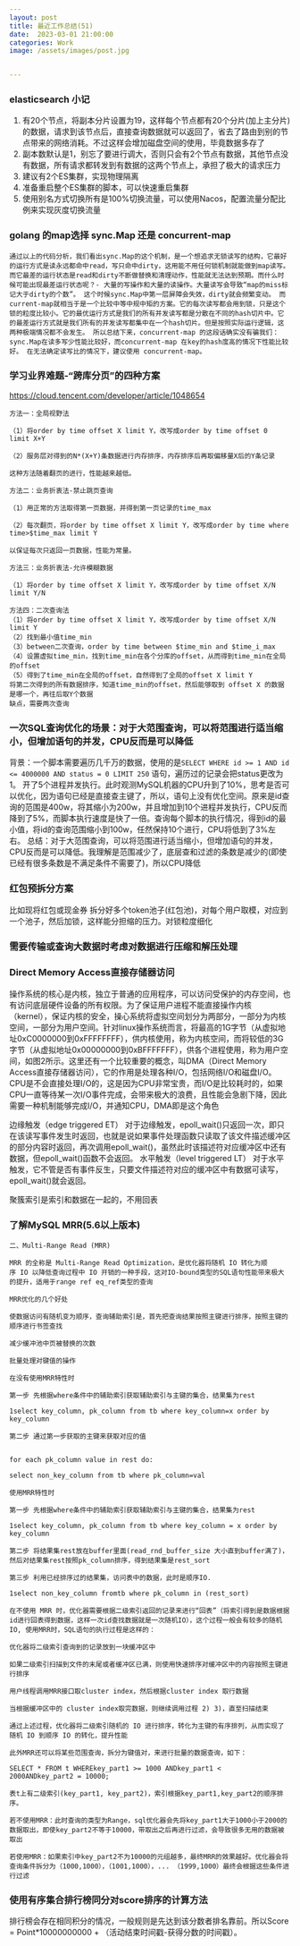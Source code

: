 ```yaml
---
layout: post
title: 最近工作总结(51)
date:  2023-03-01 21:00:00
categories: Work
image: /assets/images/post.jpg


---
```


### ​elasticsearch 小记

1. 有20个节点，将副本分片设置为19，这样每个节点都有20个分片(加上主分片)的数据，请求到该节点后，直接查询数据就可以返回了，省去了路由到别的节点带来的网络消耗。不过这样会增加磁盘空间的使用，毕竟数据多存了
2. 副本数默认是1，别忘了要进行调大，否则只会有2个节点有数据，其他节点没有数据，所有请求都转发到有数据的这两个节点上，承担了极大的请求压力
3. 建议有2个ES集群，实现物理隔离
4. 准备重启整个ES集群的脚本，可以快速重启集群
5. 使用别名方式切换所有是100%切换流量，可以使用Nacos，配置流量分配比例来实现灰度切换流量


### golang 的map选择 sync.Map 还是 concurrent-map

```
通过以上的代码分析，我们看出sync.Map的这个机制，是一个想追求无锁读写的结构，它最好的运行方式是读永远都命中read，写只命中dirty，这用能不用任何锁机制就能做到map读写。而它最差的运行状态是read和dirty不断做替换和清理动作，性能就无法达到预期。而什么时候可能出现最差运行状态呢？- 大量的写操作和大量的读操作。大量读写会导致“map的miss标记大于dirty的个数”。 这个时候sync.Map中第一层屏障会失效，dirty就会频繁变动。 而current-map就相当于是一个比较中等中规中矩的方案。它的每次读写都会用到锁，只是这个锁的粒度比较小。它的最优运行方式是我们的所有并发读写都是分散在不同的hash切片中。它的最差运行方式就是我们所有的并发读写都集中在一个hash切片。但是按照实际运行逻辑，这两种极端情况都不会发生。 所以总结下来，concurrent-map 的这段话确实没有骗我们： sync.Map在读多写少性能比较好，而concurrent-map 在key的hash度高的情况下性能比较好。 在无法确定读写比的情况下，建议使用 concurrent-map。
```


### 学习业界难题-“跨库分页”的四种方案

https://cloud.tencent.com/developer/article/1048654

```
方法一：全局视野法

（1）将order by time offset X limit Y，改写成order by time offset 0 limit X+Y

（2）服务层对得到的N*(X+Y)条数据进行内存排序，内存排序后再取偏移量X后的Y条记录

这种方法随着翻页的进行，性能越来越低。

方法二：业务折衷法-禁止跳页查询

（1）用正常的方法取得第一页数据，并得到第一页记录的time_max

（2）每次翻页，将order by time offset X limit Y，改写成order by time where time>$time_max limit Y

以保证每次只返回一页数据，性能为常量。

方法三：业务折衷法-允许模糊数据

（1）将order by time offset X limit Y，改写成order by time offset X/N limit Y/N

方法四：二次查询法
（1）将order by time offset X limit Y，改写成order by time offset X/N limit Y
（2）找到最小值time_min
（3）between二次查询，order by time between $time_min and $time_i_max
（4）设置虚拟time_min，找到time_min在各个分库的offset，从而得到time_min在全局的offset
（5）得到了time_min在全局的offset，自然得到了全局的offset X limit Y
将第二次得到的所有数据排序，知道time_min的offset，然后能够取到 offset X 的数据是哪一个，再往后取Y个数据
缺点，需要两次查询
```

### 一次SQL查询优化的场景：对于大范围查询，可以将范围进行适当缩小，但增加语句的并发，CPU反而是可以降低
背景：一个脚本需要遍历几千万的数据，使用的是`SELECT WHERE id >= 1 AND id <= 4000000 AND status = 0 LIMIT 250` 语句，遍历过的记录会把status更改为1。
开了5个进程并发执行。此时观测MySQL机器的CPU升到了10%，思考是否可以优化，因为语句已经是直接查主键了，所以，语句上没有优化空间。原来是id查询的范围是400w，将其缩小为200w，并且增加到10个进程并发执行，CPU反而降到了5%，而脚本执行速度是快了一倍。查询每个脚本的执行情况，得到id的最小值，将id的查询范围缩小到100w，任然保持10个进行，CPU将低到了3%左右。
总结：对于大范围查询，可以将范围进行适当缩小，但增加语句的并发，CPU反而是可以降低。我理解是范围减少了，底层查和过滤的条数是减少的(即使已经有很多条数是不满足条件不需要了)，所以CPU降低

### 红包预拆分方案

比如现将红包或现金券  拆分好多个token池子(红包池)，对每个用户取模，对应到一个池子，然后加锁，这样能分担缩的压力。对锁粒度细化

### 需要传输或查询大数据时考虑对数据进行压缩和解压处理


### Direct Memory Access直接存储器访问
操作系统的核心是内核，独立于普通的应用程序，可以访问受保护的内存空间，也有访问底层硬件设备的所有权限。为了保证用户进程不能直接操作内核（kernel），保证内核的安全，操心系统将虚拟空间划分为两部分，一部分为内核空间，一部分为用户空间。针对linux操作系统而言，将最高的1G字节（从虚拟地址0xC0000000到0xFFFFFFFF），供内核使用，称为内核空间，而将较低的3G字节（从虚拟地址0x00000000到0xBFFFFFFF），供各个进程使用，称为用户空间，如图2所示。这里还有一个比较重要的概念，叫DMA（Direct Memory Access直接存储器访问），它的作用是处理各种I/O，包括网络I/O和磁盘I/O。CPU是不会直接处理I/O的，这是因为CPU非常宝贵，而I/O是比较耗时的，如果CPU一直等待某一次I/O事件完成，会带来极大的浪费，且性能会急剧下降，因此需要一种机制能够完成I/O，并通知CPU，DMA即是这个角色

边缘触发（edge triggered ET）
对于边缘触发，epoll_wait()只返回一次，即只在该读写事件发生时返回，也就是说如果事件处理函数只读取了该文件描述缓冲区的部分内容时返回，再次调用epoll_wait()，虽然此时该描述符对应缓冲区中还有数据，但epoll_wait()函数不会返回。
水平触发（level triggered LT）
对于水平触发，它不管是否有事件反生，只要文件描述符对应的缓冲区中有数据可读写，epoll_wait()就会返回。

聚簇索引是索引和数据在一起的，不用回表

### 了解MySQL MRR(5.6以上版本)
```
二、Multi-Range Read (MRR)

MRR 的全称是 Multi-Range Read Optimization，是优化器将随机 IO 转化为顺序 IO 以降低查询过程中 IO 开销的一种手段，这对IO-bound类型的SQL语句性能带来极大的提升，适用于range ref eq_ref类型的查询

MRR优化的几个好处

使数据访问有随机变为顺序，查询辅助索引是，首先把查询结果按照主键进行排序，按照主键的顺序进行书签查找

减少缓冲池中页被替换的次数

批量处理对键值的操作

在没有使用MRR特性时

第一步 先根据where条件中的辅助索引获取辅助索引与主键的集合，结果集为rest

1select key_column, pk_column from tb where key_column=x order by key_column

第二步 通过第一步获取的主键来获取对应的值


for each pk_column value in rest do:

select non_key_column from tb where pk_column=val

使用MRR特性时

第一步 先根据where条件中的辅助索引获取辅助索引与主键的集合，结果集为rest

1select key_column, pk_column from tb where key_column = x order by key_column

第二步 将结果集rest放在buffer里面(read_rnd_buffer_size 大小直到buffer满了)，然后对结果集rest按照pk_column排序，得到结果集是rest_sort

第三步 利用已经排序过的结果集，访问表中的数据，此时是顺序IO.

1select non_key_column fromtb where pk_column in (rest_sort)

在不使用 MRR 时，优化器需要根据二级索引返回的记录来进行“回表”（将索引得到是数据根据id进行回表得到数据，这样一次id查找数据就是一次随机IO），这个过程一般会有较多的随机IO, 使用MRR时，SQL语句的执行过程是这样的：

优化器将二级索引查询到的记录放到一块缓冲区中

如果二级索引扫描到文件的末尾或者缓冲区已满，则使用快速排序对缓冲区中的内容按照主键进行排序

用户线程调用MRR接口取cluster index，然后根据cluster index 取行数据

当根据缓冲区中的 cluster index取完数据，则继续调用过程 2) 3)，直至扫描结束

通过上述过程，优化器将二级索引随机的 IO 进行排序，转化为主键的有序排列，从而实现了随机 IO 到顺序 IO 的转化，提升性能

此外MRR还可以将某些范围查询，拆分为键值对，来进行批量的数据查询，如下：

SELECT * FROM t WHEREkey_part1 >= 1000 ANDkey_part1 < 2000ANDkey_part2 = 10000;

表t上有二级索引(key_part1, key_part2)，索引根据key_part1,key_part2的顺序排序。

若不使用MRR：此时查询的类型为Range，sql优化器会先将key_part1大于1000小于2000的数据取出，即使key_part2不等于10000，带取出之后再进行过滤，会导致很多无用的数据被取出

若使用MRR：如果索引中key_part2不为10000的元组越多，最终MRR的效果越好。优化器会将查询条件拆分为（1000,1000），（1001,1000），... （1999,1000）最终会根据这些条件进行过滤
```

### 使用有序集合排行榜同分对score排序的计算方法
排行榜会存在相同积分的情况，一般规则是先达到该分数者排名靠前。所以Score = Point*10000000000 + （活动结束时间戳-获得分数的时间戳）。